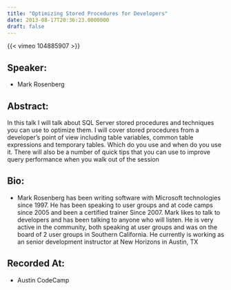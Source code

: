 ```yaml
---
title: "Optimizing Stored Procedures for Developers"
date: 2013-08-17T20:36:23.0000000
draft: false
---
```


{{< vimeo 104885907 >}}

## Speaker:

 - Mark Rosenberg

## Abstract:

<p>In this talk I will talk about SQL Server stored procedures and techniques you can use to optimize them. I will cover stored procedures from a developer’s point of view including table variables, common table expressions and temporary tables. Which do you use and when do you use it. There will also be a number of quick tips that you can use to improve query performance when you walk out of the session</p>

## Bio:

 - <p>Mark Rosenberg has been writing software with Microsoft technologies since 1997. He has been speaking to user groups and at code camps since 2005 and been a certified trainer Since 2007. Mark likes to talk to developers and has been talking to anyone who will listen. He is very active in the community, both speaking at user groups and was on the board of 2 user groups in Southern California. He currently is working as an senior development instructor at New Horizons in Austin, TX</p>

## Recorded At:

 - Austin CodeCamp

